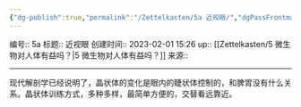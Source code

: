 ```yaml
---
{"dg-publish":true,"permalink":"/Zettelkasten/5a 近视眼/","dgPassFrontmatter":true}
---
```


编号:: 5a
标题:: 近视眼
创建时间:: 2023-02-01 15:26
up:: [[Zettelkasten/5 微生物对人体有益吗？\|5 微生物对人体有益吗？]]
来源:: 

---

现代解剖学已经说明了，晶状体的变化是眼内的睫状体控制的，和脾胃没有什么关系。晶状体训练方式，多种多样，最简单方便的，交替看远靠近。